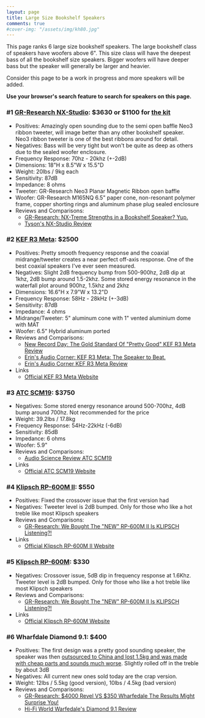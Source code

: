 ```yaml
---
layout: page
title: Large Size Bookshelf Speakers
comments: true
#cover-img: "/assets/img/kh80.jpg"
---
```


This page ranks 6 large size bookshelf speakers. The large bookshelf class of speakers have woofers above 6". This size class will have the deepest bass of all the bookshelf size speakers. Bigger woofers will have deeper bass but the speaker will generally be larger and heavier.

Consider this page to be a work in progress and more speakers will be added.

**Use your browser's search feature to search for speakers on this page.**

### #1 [GR-Research NX-Studio](https://gr-research.com/product/nx-studio-pair/): $3630 or $1100 for [the kit](https://gr-research.com/product/nx-studio/)
- Positives: Amazingly open sounding due to the semi open baffle Neo3 ribbon tweeter, will image better than any other bookshelf speaker. Neo3 ribbon tweeter is one of the best ribbons around for detail.
- Negatives: Bass will be very tight but won't be quite as deep as others due to the sealed woofer enclosure.
- Frequency Response: 70hz - 20khz (+-2dB)
- Dimensions: 18"H x 8.5"W x 15.5"D
- Weight: 20lbs / 9kg each
- Sensitivity: 87dB
- Impedance: 8 ohms
- Tweeter: GR-Research Neo3 Planar Magnetic Ribbon open baffle
- Woofer: GR-Research M165NQ 6.5" paper cone, non-resonant polymer frame, copper shorting rings and aluminum phase plug sealed enclosure
- Reviews and Comparisons:
    - [GR-Research: NX-Treme Strengths in a Bookshelf Speaker? Yup.](https://www.youtube.com/watch?v=JX4b44M7R_o)
    - [Tyson's NX-Studio Review](https://www.audiocircle.com/index.php?topic=167137.0)

### #2 [KEF R3 Meta](https://www.amazon.com/KEF-R3-Meta-Walnut-Pair/dp/B0BV787HXY?mcid=6c9e467014c83b6fb999c3db97fb2494&hvocijid=6720613418737289195-B0BV75YT8L-&hvexpln=73&hvadid=721245378154&hvpos=&hvnetw=g&hvrand=6720613418737289195&hvpone=&hvptwo=&hvqmt=&hvdev=c&hvdvcmdl=&hvlocint=&hvlocphy=9032161&hvtargid=pla-2281435177658&th=1&linkCode=ll1&tag=rankingspea01-20&linkId=14edfc7eacd8537e279781d1a89309c8&language=en_US&ref_=as_li_ss_tl): $2500
- Positives: Pretty smooth frequency response and the coaxial midrange/tweeter creates a near perfect off-axis response. One of the best coaxial speakers I've ever seen measured.
- Negatives: Slight 2dB frequency bump from 500-900hz, 2dB dip at 1khz, 2dB bump around 1.5-2khz. Some stored energy resonance in the waterfall plot around 900hz, 1.5khz and 2khz
- Dimensions: 16.6"H x 7.9"W x 13.2"D
- Frequency Response: 58Hz - 28kHz (+-3dB)
- Sensitivity: 87dB
- Impedance: 4 ohms
- Midrange/Tweeter: 5" aluminum cone with 1" vented aluminium dome with MAT
- Woofer: 6.5" Hybrid aluminum ported
- Reviews and Comparisons:
    - [New Record Day: The Gold Standard Of "Pretty Good"  KEF R3 Meta Review](https://www.youtube.com/watch?v=bIWY8NCk0qA)
    - [Erin's Audio Corner: KEF R3 Meta: The Speaker to Beat.](https://www.youtube.com/watch?v=nbZGj69rI0c)
    - [Erin's Audio Corner KEF R3 Meta Review](https://www.erinsaudiocorner.com/loudspeakers/kef_r3_meta/)
- Links
    - [Official KEF R3 Meta Website](https://us.kef.com/products/r3-meta)

### #3 [ATC SCM19](https://tmraudio.com/speakers/bookshelf-speakers-monitors/atc-scm19-bookshelf-passive-speakers-pair/): $3750
- Negatives: Some stored energy resonance around 500-700hz, 4dB bump around 700hz. Not recommended for the price
- Weight: 39.2lbs / 17.8kg
- Frequency Response: 54Hz-22kHz (-6dB)
- Sensitivity: 85dB
- Impedance: 6 ohms
- Woofer: 5.9"
- Reviews and Comparisons:
    - [Audio Science Review ATC SCM19](https://www.audiosciencereview.com/forum/index.php?threads/atc-scm19-bookshelf-speaker-review.14519/)
- Links
    - [Official ATC SCM19 Website](https://atc.audio/hi-fi/loudspeakers/entry-series/scm19/)

### #4 [Klipsch RP-600M II](https://www.amazon.com/Klipsch-Reference-RP-600M-II-Cerametallic/dp/B09V5NRNDJ?crid=3QJRP2CCORSND&dib=eyJ2IjoiMSJ9.TnBPST-hvqTEhTiqb_Zh8ijQqrQB2AK7QuSp_ohIHOjYv3bThziKgGtkL1vIa1Xnu8gBCW2lWa4gRaa3GwWElpqd7JMEOoer2cPplapgdRDoP1ckfK1DqnOxBCBIYlQ2-a-2i3kkEF_Mzea8H96dBO5UFFixj7VXhajCL2tuXuycRWSDo6Wj6o9C5-8AXdLnelGicEcz-s8dQ-KdeBMobOmDvJxsiI2vXGX-oppWO2k.7jQQdSBhPd7C1g2fuG0LPIYvXdoXPRR02MZYTN1LTTc&dib_tag=se&keywords=klipsch%2Brp-600m%2Bii&qid=1749016300&sprefix=rp-600m%2Caps%2C302&sr=8-4&th=1&linkCode=ll1&tag=rankingspea01-20&linkId=b54d2095dd264829a1e11642bcdb6574&language=en_US&ref_=as_li_ss_tl): $550
- Positives: Fixed the crossover issue that the first version had
- Negatives: Tweeter level is 2dB bumped. Only for those who like a hot treble like most Klipsch speakers
- Reviews and Comparisons:
    - [GR-Research: We Bought The "NEW" RP-600M II  Is KLIPSCH Listening?!](https://www.youtube.com/watch?v=VHfDMYpJnB4)
- Links
    - [Official Klipsch RP-600M II Website](https://www.klipsch.com/products/rp-600m-ii-bookshelf-speakers)

### #5 [Klipsch RP-600M](https://www.amazon.com/Klipsch-Reference-Premiere-Bookshelf-Speakers/dp/B07G3DC87L?crid=3QJRP2CCORSND&dib=eyJ2IjoiMSJ9.TnBPST-hvqTEhTiqb_Zh8ijQqrQB2AK7QuSp_ohIHOjYv3bThziKgGtkL1vIa1Xnu8gBCW2lWa4gRaa3GwWElpqd7JMEOoer2cPplapgdRDoP1ckfK1DqnOxBCBIYlQ2-a-2i3kkEF_Mzea8H96dBO5UFFixj7VXhajCL2tuXuycRWSDo6Wj6o9C5-8AXdLnelGicEcz-s8dQ-KdeBMobOmDvJxsiI2vXGX-oppWO2k.7jQQdSBhPd7C1g2fuG0LPIYvXdoXPRR02MZYTN1LTTc&dib_tag=se&keywords=klipsch+rp-600m+ii&qid=1749016300&sprefix=rp-600m%2Caps%2C302&sr=8-5&linkCode=ll1&tag=rankingspea01-20&linkId=a086051f7ff4c1ff82bd54d4a44b1135&language=en_US&ref_=as_li_ss_tl): $330
- Negatives: Crossover issue, 5dB dip in frequency response at 1.6Khz. Tweeter level is 2dB bumped. Only for those who like a hot treble like most Klipsch speakers
- Reviews and Comparisons:
    - [GR-Research: We Bought The "NEW" RP-600M II  Is KLIPSCH Listening?!](https://www.youtube.com/watch?v=VHfDMYpJnB4)
- Links
    - [Official Klipsch RP-600M Website](https://www.klipsch.com/products/rp-600m-bookshelf-speakers)

### #6 Wharfdale Diamond 9.1: $400
- Positives: The first design was a pretty good sounding speaker, the speaker was then [outsourced to China and lost 1.5kg and was made with cheap parts and sounds much worse](https://www.reddit.com/r/BudgetAudiophile/comments/1e9k4jf/dont_buy_wharfedale_diamond_91_they_have_reduced/). Slightly rolled off in the treble by about 3dB
- Negatives: All current new ones sold today are the crap version.
- Weight: 12lbs / 5.5kg (good version), 10lbs / 4.5kg (bad version)
- Reviews and Comparisons:
    - [GR-Research: $4000 Revel VS $350 Wharfedale  The Results Might Surprise You!](https://www.youtube.com/watch?v=1S-jTJK43t0)
    - [Hi-Fi World Warfedale's Diamond 9.1 Review](https://www.hi-fiworld.co.uk/index.php/loudspeakers/65-reviews/135-wharfedale-diamond-91.html)
